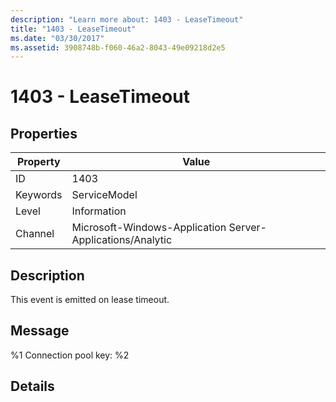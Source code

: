 ```yaml
---
description: "Learn more about: 1403 - LeaseTimeout"
title: "1403 - LeaseTimeout"
ms.date: "03/30/2017"
ms.assetid: 3908748b-f060-46a2-8043-49e09218d2e5
---
```

# 1403 - LeaseTimeout

## Properties  
  
| Property | Value                                                      |
| -------- | ---------------------------------------------------------- |
| ID       | 1403                                                       |
| Keywords | ServiceModel                                               |
| Level    | Information                                                |
| Channel  | Microsoft-Windows-Application Server-Applications/Analytic |
  
## Description  

 This event is emitted on lease timeout.  
  
## Message  

 %1 Connection pool key: %2  
  
## Details
